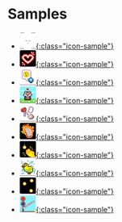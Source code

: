 # Samples

-   [![new program](./images/generated/icon_new_program.png){:class="icon-sample"}](./first-program)
-   [![Flashing Heart icon](./images/generated/icon_sample_flashing_heart.png){:class="icon-sample"}](./flashing-heart)
-   [![Smiley Buttons icon](./images/generated/icon_sample_smiley_buttons.png){:class="icon-sample"}](./smiley-buttons)
-   [![Pet hamster icon](./images/generated/icon_sample_pet_hamster.png){:class="icon-sample"}](./pet-hamster)
-   [![Rock Paper Scissors icon](./images/generated/icon_sample_rock_paper_scissors.png){:class="icon-sample"}](./rock-paper-scissors)
-   [![Hot potato icon](./images/generated/icon_hot_potato.png){:class="icon-sample"}](./hot-potato)
-   [![Clap lights icon](./images/generated/icon_sample_clap_lights.png){:class="icon-sample"}](./clap-lights)
-   [![Chuck a duck icon](./images/generated/icon_sample_chuck_a_duck.png){:class="icon-sample"}](./chuck-a-duck)
-   [![Firefly icon](./images/generated/icon_sample_firefly.png){:class="icon-sample"}](./firefly)
-   [![railroad crossing](./images/generated/icon_railroad_crossing.png){:class="icon-sample"}](./railroad-crossing)
